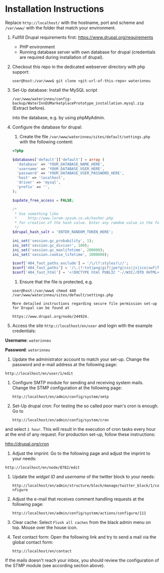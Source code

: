 # Installation Instructions

Replace ```http://localhost/``` with the hostname, port and scheme and ```/var/www/``` with the folder that match your environment.

1. Fullfill Drupal requirements first: https://www.drupal.org/requirements
    * PHP environment
    * Running database server with own database for drupal (credentials are required during installation of drupal).

1. Checkout this repo in the dedicated webserver directory with php support:

    ```user@host:/var/www$ git clone <git-url-of-this-repo> waterinneu```

1. Set-Up database: Install the MySQL script

    ```/var/www/waterinneu/config-backup/WaterInnEUMarketplacePrototype_installation.mysql.zip``` (Extract before).

    into the database, e.g. by using phpMyAdmin.

1. Configure the database for drupal:
    1. Create the file ```/var/www/waterinneu/sites/default/settings.php``` with the following content:

    ```php
    <?php

    $databases['default']['default'] = array (
      'database' => 'YOUR_DATABASE_NAME_HERE',
      'username' => 'YOUR_DATABASE_USER_HERE',
      'password' => 'YOUR_DATABASE_USER_PASSWORD_HERE',
      'host' => 'localhost',
      'driver' => 'mysql',
      'prefix' => '',
    );

    $update_free_access = FALSE;

    /*
     * Use something like
     *     http://www.lorem-ipsum.co.uk/hasher.php
     * for creation of the hash value. Enter any ramdom value in the form.
     */
    $drupal_hash_salt = 'ENTER_RANDOM_TOKEN_HERE';

    ini_set('session.gc_probability', 1);
    ini_set('session.gc_divisor', 100);
    ini_set('session.gc_maxlifetime', 200000);
    ini_set('session.cookie_lifetime', 2000000);

    $conf['404_fast_paths_exclude'] = '/\/(?:styles)\//';
    $conf['404_fast_paths'] = '/\.(?:txt|png|gif|jpe?g|css|js|ico|swf|flv|cgi|bat|pl|dll|exe|asp)$/i';
    $conf['404_fast_html'] = '<!DOCTYPE html PUBLIC "-//W3C//DTD XHTML+RDFa 1.0//EN" "http://www.w3.org/MarkUp/DTD/xhtml-rdfa-1.dtd"><html xmlns="http://www.w3.org/1999/xhtml"><head><title>404 Not Found</title></head><body><h1>Not Found</h1><p>The requested URL "@path" was not found on this server.</p></body></html>';
    ```
    1. Ensure that the file is protected, e.g.

      ```user@host:/var/www$ chmod 440 /var/www/waterinneu/sites/default/settings.php```

       More detailed instructions regarding secure file permission set-up for Drupal can be found at

       https://www.drupal.org/node/244924.

1. Access the site ```http://localhost/en/user``` and login with the example credentials:

  **Username**: ```waterinneu```

  **Password**: ```waterinneu```

1. Update the administrator account to match your set-up. Change the password and e-mail address at the following page:

  ```http://localhost/en/user/1/edit```

1. Configure SMTP module for sending and receiving system mails. Change the STMP configuration at the following page:

    ```http://localhost/en/admin/config/system/smtp```

1. Set-Up drupal cron: For testing the so called poor man's cron is enough. Go to

     ```http://localhost/en/admin/config/system/cron```

  and select ```1 hour```. This will result in the execution of cron tasks every hour at the end of any request. For production set-up, follow these instructions:

  http://drupal.org/cron

1. Adjust the imprint: Go to the following page and adjust the imprint to your needs:

  ```http://localhost/en/node/8782/edit```

1. Update the _widget ID_ and _username_ of the twitter block to your needs:

   ```http://localhost/en/admin/structure/block/manage/twitter_block/1/configure```

1. Adjust the e-mail that receives comment handling requests at the following page:

   ```http://localhost/en/admin/config/system/actions/configure/111```

1. Clear cache: Select ```Flush all caches``` from the black admin menu on top. Mouse over the house icon.

1. Test contact form: Open the following link and try to send a mail via the global contact form:

    ```http://localhost/en/contact```

  If the mails doesn't reach your inbox, you should review the configuration of the STMP module (see according section above).
